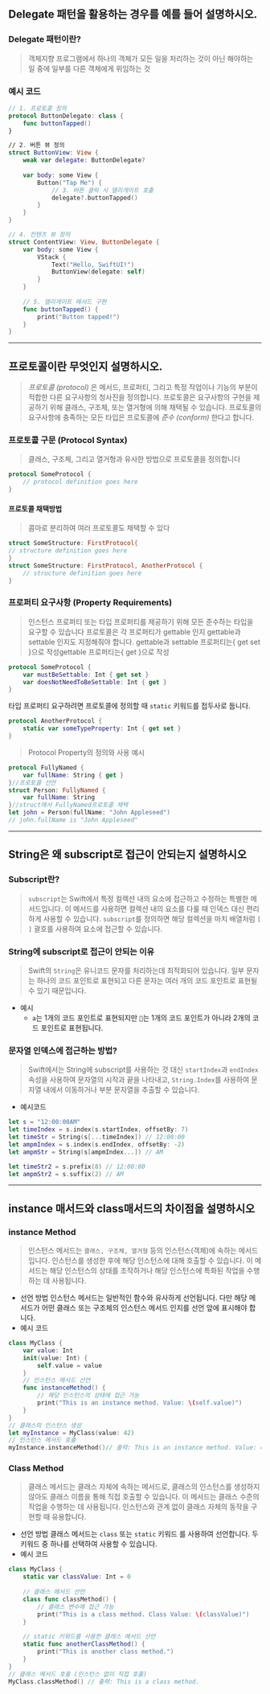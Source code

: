 ## Delegate 패턴을 활용하는 경우를 예를 들어 설명하시오.

### Delegate 패턴이란?
> 객체지향 프로그램에서 하나의 객체가 모든 일을 처리하는 것이 아닌
> 해야하는 일 중에 일부를 다른 객체에게 위임하는 것

### 예시 코드
```swift
// 1. 프로토콜 정의
protocol ButtonDelegate: class {
    func buttonTapped()
}

// 2. 버튼 뷰 정의
struct ButtonView: View {
    weak var delegate: ButtonDelegate?
    
    var body: some View {
        Button("Tap Me") {
            // 3. 버튼 클릭 시 델리게이트 호출
            delegate?.buttonTapped()
        }
    }
}

// 4. 컨텐츠 뷰 정의
struct ContentView: View, ButtonDelegate {
    var body: some View {
        VStack {
            Text("Hello, SwiftUI!")
            ButtonView(delegate: self)
        }
    }
    
    // 5. 델리게이트 메서드 구현
    func buttonTapped() {
        print("Button tapped!")
    }
}
```
<hr>

## 프로토콜이란 무엇인지 설명하시오.
>_프로토콜 (protocol)_ 은 메서드, 프로퍼티, 그리고 특정 작업이나 기능의 부분이 적합한 다른 요구사항의 청사진을 정의합니다. 프로토콜은 요구사항의 구현을 제공하기 위해 클래스, 구조체, 또는 열거형에 의해 채택될 수 있습니다. 프로토콜의 요구사항에 충족하는 모든 타입은 프로토콜에 _준수 (conform)_ 한다고 합니다.

### 프로토콜 구문 (Protocol Syntax)
> 클래스, 구조체, 그리고 열거형과 유사한 방법으로 프로토콜을 정의합니다
```swift
protocol SomeProtocol {
    // protocol definition goes here
}
```

#### 프로토콜 채택방법
> 콤마로 분리하여 여러 프로토콜도 채택할 수 있다
```swift
struct SomeStructure: FirstProtocol{
// structure definition goes here
}
struct SomeStructure: FirstProtocol, AnotherProtocol {
    // structure definition goes here
}
```

### 프로퍼티 요구사항 (Property Requirements)
> 인스턴스 프로퍼티 또는 타입 프로퍼티를 제공하기 위해 모든 준수하는 타입을 요구할 수 있습니다
	프로토콜은 각 프로퍼티가 gettable 인지 gettable과 settable 인지도 지정해줘야 합니다.
	gettable과 settable 프로퍼티는{ get set }으로 작성gettable 프로퍼티는{ get }으로 작성
```swift
protocol SomeProtocol {
    var mustBeSettable: Int { get set }
    var doesNotNeedToBeSettable: Int { get }
}
```

타입 프로퍼티 요구하려면 프로토콜에 정의할 때 `static` 키워드를 접두사로 둡니다.
```swift
protocol AnotherProtocol {
    static var someTypeProperty: Int { get set }
}
```

>Protocol Property의 정의와 사용 예시
```swift
protocol FullyNamed {
    var fullName: String { get }
}//프로토콜 선언
struct Person: FullyNamed {
    var fullName: String
}//struct에서 FullyNamed프로토콜 채택
let john = Person(fullName: "John Appleseed")
// john.fullName is "John Appleseed"
```
<hr>

## String은 왜 subscript로 접근이 안되는지 설명하시오

### Subscript란?
> `subscript`는 Swift에서 특정 컬렉션 내의 요소에 접근하고 수정하는 특별한 메서드입니다. 이 메서드를 사용하면 컬렉션 내의 요소를 다룰 때 인덱스 대신 편리하게 사용할 수 있습니다. `subscript`를 정의하면 해당 컬렉션을 마치 배열처럼 `[ ]` 괄호를 사용하여 요소에 접근할 수 있습니다.

### String에 subscript로 접근이 안되는 이유
>  Swift의 `String`은 유니코드 문자를 처리하는데 최적화되어 있습니다.
>  일부 문자는 하나의 코드 포인트로 표현되고 다른 문자는 여러 개의 코드 포인트로 표현될 수 있기 때문입니다.
- 예시
  - `a`는 1개의 코드 포인트로 표현되지만 `🚀`는 1개의 코드 포인트가 아니라 2개의 코드 포인트로 표현됩니다.

### 문자열 인덱스에 접근하는 방법?
> Swift에서는 String에 subscript를 사용하는 것 대신
> `startIndex`과 `endIndex` 속성을 사용하여 문자열의 시작과 끝을 나타내고, `String.Index`를 사용하여 문자열 내에서 이동하거나 부분 문자열을 추출할 수 있습니다.

- 예시코드
```swift
let s = "12:00:00AM"
let timeIndex = s.index(s.startIndex, offsetBy: 7)
let timeStr = String(s[...timeIndex]) // 12:00:00
let ampmIndex = s.index(s.endIndex, offsetBy: -2)
let ampmStr = String(s[ampmIndex...]) // AM

let timeStr2 = s.prefix(8) // 12:00:00
let ampmStr2 = s.suffix(2) // AM
```
<hr>

## instance 매서드와 class매서드의 차이점을 설명하시오
### instance Method
> 인스턴스 메서드는 `클래스, 구조체, 열거형` 등의 인스턴스(객체)에 속하는 메서드입니다. 인스턴스를 생성한 후에 해당 인스턴스에 대해 호출할 수 있습니다. 이 메서드는 해당 인스턴스의 상태를 조작하거나 해당 인스턴스에 특화된 작업을 수행하는 데 사용됩니다.
- 선언 방법
	인스턴스 메서드는 일반적인 함수와 유사하게 선언됩니다. 다만 해당 메서드가 어떤 클래스 또는 구조체의 인스턴스 메서드 인지를 선언 앞에 표시해야 합니다.
- 예시 코드
```swift
class MyClass {
    var value: Int
    init(value: Int) {
        self.value = value
    }
    // 인스턴스 메서드 선언
    func instanceMethod() {
        // 해당 인스턴스의 상태에 접근 가능
        print("This is an instance method. Value: \(self.value)")
    }
}
// 클래스의 인스턴스 생성 
let myInstance = MyClass(value: 42) 
// 인스턴스 메서드 호출
myInstance.instanceMethod()// 출력: This is an instance method. Value: 42
```
### Class Method
> 클래스 메서드는 클래스 자체에 속하는 메서드로, 클래스의 인스턴스를 생성하지 않아도 클래스 이름을 통해 직접 호출할 수 있습니다. 이 메서드는 클래스 수준의 작업을 수행하는 데 사용됩니다. 인스턴스와 관계 없이 클래스 자체의 동작을 구현할 때 유용합니다.
- 선언 방법
	클래스 메서드는 `class` 또는 `static` 키워드 를 사용하여 선언합니다. 두 키워드 중 하나를 선택하여 사용할 수 있습니다.
- 예시 코드
```swift
class MyClass {
    static var classValue: Int = 0
    
    // 클래스 메서드 선언
    class func classMethod() {
        // 클래스 변수에 접근 가능
        print("This is a class method. Class Value: \(classValue)")
    }
    
    // static 키워드를 사용한 클래스 메서드 선언
    static func anotherClassMethod() {
        print("This is another class method.")
    }
}
// 클래스 메서드 호출 (인스턴스 없이 직접 호출)
MyClass.classMethod() // 출력: This is a class method.
```
